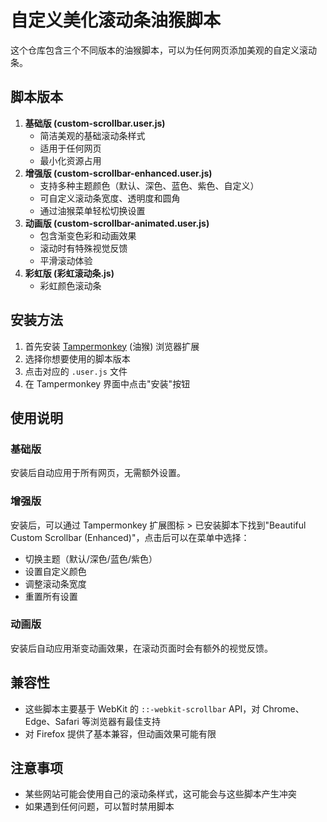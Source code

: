 # 自定义美化滚动条油猴脚本

这个仓库包含三个不同版本的油猴脚本，可以为任何网页添加美观的自定义滚动条。

## 脚本版本

1. **基础版 (custom-scrollbar.user.js)**
   - 简洁美观的基础滚动条样式
   - 适用于任何网页
   - 最小化资源占用
2. **增强版 (custom-scrollbar-enhanced.user.js)**
   - 支持多种主题颜色（默认、深色、蓝色、紫色、自定义）
   - 可自定义滚动条宽度、透明度和圆角
   - 通过油猴菜单轻松切换设置
3. **动画版 (custom-scrollbar-animated.user.js)**
   - 包含渐变色彩和动画效果
   - 滚动时有特殊视觉反馈
   - 平滑滚动体验
4. **彩虹版 (彩虹滚动条.js)**
   - 彩虹颜色滚动条

## 安装方法

1. 首先安装 [Tampermonkey](https://www.tampermonkey.net/) (油猴) 浏览器扩展
2. 选择你想要使用的脚本版本
3. 点击对应的 `.user.js` 文件
4. 在 Tampermonkey 界面中点击"安装"按钮

## 使用说明

### 基础版
安装后自动应用于所有网页，无需额外设置。

### 增强版
安装后，可以通过 Tampermonkey 扩展图标 > 已安装脚本下找到"Beautiful Custom Scrollbar (Enhanced)"，点击后可以在菜单中选择：
- 切换主题（默认/深色/蓝色/紫色）
- 设置自定义颜色
- 调整滚动条宽度
- 重置所有设置

### 动画版
安装后自动应用渐变动画效果，在滚动页面时会有额外的视觉反馈。

## 兼容性

- 这些脚本主要基于 WebKit 的 `::-webkit-scrollbar` API，对 Chrome、Edge、Safari 等浏览器有最佳支持
- 对 Firefox 提供了基本兼容，但动画效果可能有限

## 注意事项

- 某些网站可能会使用自己的滚动条样式，这可能会与这些脚本产生冲突
- 如果遇到任何问题，可以暂时禁用脚本 
